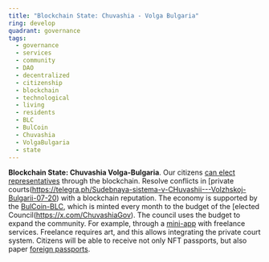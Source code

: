```yaml
---
title: "Blockchain State: Chuvashia - Volga Bulgaria"
ring: develop
quadrant: governance
tags:
  - governance
  - services
  - community
  - DAO
  - decentralized
  - citizenship
  - blockchain
  - technological
  - living
  - residents
  - BLC
  - BulCoin
  - Chuvashia
  - VolgaBulgaria
  - state
---
```

**Blockchain State: Chuvashia Volga-Bulgaria**. Our citizens [can elect representatives](https://t.me/bulcoin_blc/24) through the blockchain. Resolve conflicts in [private courts\(https://telegra.ph/Sudebnaya-sistema-v-CHuvashii---Volzhskoj-Bulgarii-07-20) with a blockchain reputation. The economy is supported by the [BulCoin-BLC](https://dedust.io/swap/TON/EQD_tFz9JQRVZNMgy3bzvnzei9deo9qc5NMtumG4_sx1zZRc), which is minted every month to the budget of the [elected Council\(https://x.com/ChuvashiaGov). The council uses the budget to expand the community. For example, through a [mini-app](https://t.me/bulcoin_blc/29) with freelance services. Freelance requires art, and this allows integrating the private court system. Citizens will be able to receive not only NFT passports, but also paper [foreign passports](https://t.me/bulcoin_blc/25).
